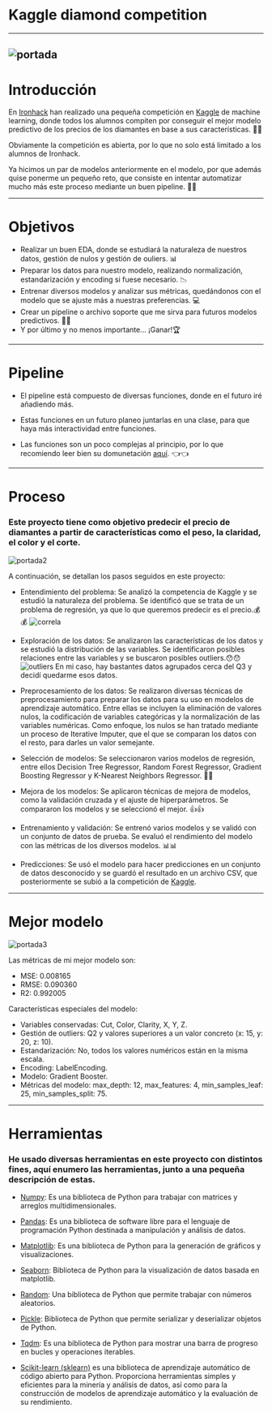 # Kaggle diamond competition
---
![portada](images/Machine-learning-860x573.jpg)
---
# Introducción
En [Ironhack](https://www.ironhack.com/) han realizado una pequeña competición en [Kaggle](https://www.kaggle.com/competitions/diamonds-datamad1022/overview) de machine learning, donde todos los alumnos compiten por conseguir el mejor modelo predictivo de los precios de los diamantes en base a sus características. 💎💎

Obviamente la competición es abierta, por lo que no solo está limitado a los alumnos de Ironhack.

Ya hicimos un par de modelos anteriormente en el modelo, por que además quise ponerme un pequeño reto, que consiste en intentar automatizar mucho más este proceso mediante un buen pipeline. 💪💪

---
# Objetivos

- Realizar un buen EDA, donde se estudiará la naturaleza de nuestros datos, gestión de nulos y gestión de ouliers. 📊
- Preparar los datos para nuestro modelo, realizando normalización, estandarización y encoding si fuese necesario. 📉
- Entrenar diversos modelos y analizar sus métricas, quedándonos con el modelo que se ajuste más a nuestras preferencias. 💻
- Crear un pipeline o archivo soporte que me sirva para futuros modelos predictivos. 🧑‍🔧
- Y por último y no menos importante... ¡Ganar!🏆
---
# Pipeline

- El pipeline está compuesto de diversas funciones, donde en el futuro iré añadiendo más.

- Estas funciones en un futuro planeo juntarlas en una clase, para que haya más interactividad entre funciones.

- Las funciones son un poco complejas al principio, por lo que recomiendo leer bien su domunetación [aquí](https://github.com/XiangLinZ/Kaggle_diamond_competition/blob/main/src/soporte.py). 👈👈


---
# Proceso
### Este proyecto tiene como objetivo predecir el precio de diamantes a partir de características como el peso, la claridad, el color y el corte. 

![portada2](images/diamantes_colores.jfif)

A continuación, se detallan los pasos seguidos en este proyecto:
- Entendimiento del problema: Se analizó la competencia de Kaggle y se estudió la naturaleza del problema. Se identificó que se trata de un problema de regresión, ya que lo que queremos predecir es el precio.💰💰
![correla](images/correla.png)

- Exploración de los datos: Se analizaron las características de los datos y se estudió la distribución de las variables. Se identificaron posibles relaciones entre las variables y se buscaron posibles outliers.😯😯
![outliers](images/outliers.png)
En mi caso, hay bastantes datos agrupados cerca del Q3 y decidí quedarme esos datos.

- Preprocesamiento de los datos: Se realizaron diversas técnicas de preprocesamiento para preparar los datos para su uso en modelos de aprendizaje automático. Entre ellas se incluyen la eliminación de valores nulos, la codificación de variables categóricas y la normalización de las variables numéricas. Como enfoque, los nulos se han tratado mediante un proceso de Iterative Imputer, que el que se comparan los datos con el resto, para darles un valor semejante.

- Selección de modelos: Se seleccionaron varios modelos de regresión, entre ellos Decision Tree Regressor, Random Forest Regressor, Gradient Boosting Regressor y K-Nearest Neighbors Regressor. 🤔🤔

- Mejora de los modelos: Se aplicaron técnicas de mejora de modelos, como la validación cruzada y el ajuste de hiperparámetros. Se compararon los modelos y se seleccionó el mejor. 👍👍

- Entrenamiento y validación: Se entrenó varios modelos y se validó con un conjunto de datos de prueba. Se evaluó el rendimiento del modelo con las métricas de los diversos modelos. 📊📊

- Predicciones: Se usó el modelo para hacer predicciones en un conjunto de datos desconocido y se guardó el resultado en un archivo CSV, que posteriormente se subió a la competición de [Kaggle](https://www.kaggle.com/competitions/diamonds-datamad1022/overview).

---
# Mejor modelo
![portada3](images/modelos-predictivos.jpg)

Las métricas de mi mejor modelo son:
- MSE: 0.008165
- RMSE: 0.090360
- R2: 0.992005

Características especiales del modelo:
- Variables conservadas: Cut, Color, Clarity, X, Y, Z.
- Gestión de outliers: Q2 y valores superiores a un valor concreto (x: 15, y: 20, z: 10).
- Estandarización: No, todos los valores numéricos están en la misma escala.
- Encoding: LabelEncoding.
- Modelo: Gradient Booster.
- Métricas del modelo: max_depth: 12, max_features: 4, min_samples_leaf: 25, min_samples_split: 75.
---
# Herramientas
### He usado diversas herramientas en este proyecto con distintos fines, aquí enumero las herramientas, junto a una pequeña descripción de estas.

- [Numpy](https://numpy.org/): Es una biblioteca de Python para trabajar con matrices y arreglos multidimensionales.
- [Pandas](https://pandas.pydata.org/): Es una biblioteca de software libre para el lenguaje de programación Python destinada a manipulación y análisis de datos.

- [Matplotlib](https://matplotlib.org/): Es una biblioteca de Python para la generación de gráficos y visualizaciones.

- [Seaborn](https://seaborn.pydata.org/): Biblioteca de Python para la visualización de datos basada en matplotlib.

- [Random](https://docs.python.org/3/library/random.html): Una biblioteca de Python que permite trabajar con números aleatorios.

- [Pickle](https://docs.python.org/3/library/pickle.html): Biblioteca de Python que permite serializar y deserializar objetos de Python.

- [Tqdm](https://github.com/tqdm/tqdm): Es una biblioteca de Python para mostrar una barra de progreso en bucles y operaciones iterables.

- [Scikit-learn (sklearn)](https://scikit-learn.org/stable/) es una biblioteca de aprendizaje automático de código abierto para Python. Proporciona herramientas simples y eficientes para la minería y análisis de datos, así como para la construcción de modelos de aprendizaje automático y la evaluación de su rendimiento.